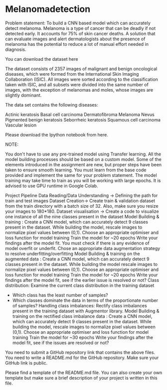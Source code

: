 # Melanomadetection
Problem statement: To build a CNN based model which can accurately detect melanoma. Melanoma is a type of cancer that can be deadly if not detected early. It accounts for 75% of skin cancer deaths. A solution that can evaluate images and alert dermatologists about the presence of melanoma has the potential to reduce a lot of manual effort needed in diagnosis.


You can download the dataset here


The dataset consists of 2357 images of malignant and benign oncological diseases, which were formed from the International Skin Imaging Collaboration (ISIC). All images were sorted according to the classification taken with ISIC, and all subsets were divided into the same number of images, with the exception of melanomas and moles, whose images are slightly dominant.


The data set contains the following diseases:

Actinic keratosis
Basal cell carcinoma
Dermatofibroma
Melanoma
Nevus
Pigmented benign keratosis
Seborrheic keratosis
Squamous cell carcinoma
Vascular lesion
 
Please download the Ipython notebook from here.

 

NOTE:

You don't have to use any pre-trained model using Transfer learning. All the model building processes should be based on a custom model.
Some of the elements introduced in the assignment are new, but proper steps have been taken to ensure smooth learning. You must learn from the base code provided and implement the same for your problem statement.
The model training may take time to train as you will be working with large epochs. It is advised to use GPU runtime in Google Colab.
 

Project Pipeline
Data Reading/Data Understanding → Defining the path for train and test images 
Dataset Creation→ Create train & validation dataset from the train directory with a batch size of 32. Also, make sure you resize your images to 180*180.
Dataset visualisation → Create a code to visualize one instance of all the nine classes present in the dataset 
Model Building & training : 
Create a CNN model, which can accurately detect 9 classes present in the dataset. While building the model, rescale images to normalize pixel values between (0,1).
Choose an appropriate optimiser and loss function for model training
Train the model for ~20 epochs
Write your findings after the model fit. You must check if there is any evidence of model overfit or underfit.
Chose an appropriate data augmentation strategy to resolve underfitting/overfitting 
Model Building & training on the augmented data :
Create a CNN model, which can accurately detect 9 classes present in the dataset. While building the model rescale images to normalize pixel values between (0,1).
Choose an appropriate optimiser and loss function for model training
Train the model for ~20 epochs
Write your findings after the model fit, see if the earlier issue is resolved or not?
Class distribution: Examine the current class distribution in the training dataset 
- Which class has the least number of samples?
- Which classes dominate the data in terms of the proportionate number of samples?
Handling class imbalances: Rectify class imbalances present in the training dataset with Augmentor library.
Model Building & training on the rectified class imbalance data :
Create a CNN model, which can accurately detect 9 classes present in the dataset. While building the model, rescale images to normalize pixel values between (0,1).
Choose an appropriate optimiser and loss function for model training
Train the model for ~30 epochs
Write your findings after the model fit, see if the issues are resolved or not?
 

You need to submit a GitHub repository link that contains the above files. You need to write a README.md for the GitHub repository. Make sure your GitHub link is public. 

Please find a template of the README.md file. You can also create your own template but make sure a brief description of your project is written in this file. 
